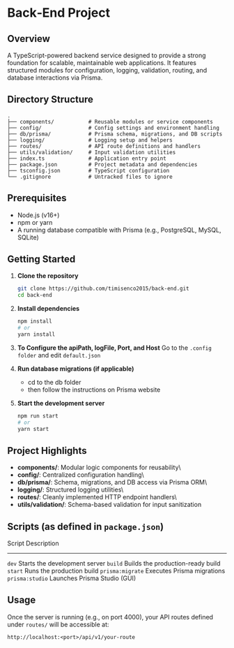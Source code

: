 # Back‑End Project

## Overview

A TypeScript-powered backend service designed to provide a strong
foundation for scalable, maintainable web applications. It features
structured modules for configuration, logging, validation, routing, and
database interactions via Prisma.

## Directory Structure

    .
    ├── components/           # Reusable modules or service components
    ├── config/               # Config settings and environment handling
    ├── db/prisma/            # Prisma schema, migrations, and DB scripts
    ├── logging/              # Logging setup and helpers
    ├── routes/               # API route definitions and handlers
    ├── utils/validation/     # Input validation utilities
    ├── index.ts              # Application entry point
    ├── package.json          # Project metadata and dependencies
    ├── tsconfig.json         # TypeScript configuration
    └── .gitignore            # Untracked files to ignore

## Prerequisites

-   Node.js (v16+)
-   npm or yarn
-   A running database compatible with Prisma (e.g., PostgreSQL, MySQL,
    SQLite)

## Getting Started

1.  **Clone the repository**

    ``` bash
    git clone https://github.com/timisenco2015/back‑end.git
    cd back‑end
    ```

2.  **Install dependencies**

    ``` bash
    npm install
    # or
    yarn install
    ```

3.  **To Configure the apiPath, logFile, Port, and Host** Go to the `.config folder` and edit `default.json`
    

4.  **Run database migrations (if applicable)**

    - cd to the db folder
    - then follow the instructions on Prisma website

5.  **Start the development server**

    ``` bash
    npm run start
    # or
    yarn start
    ```

## Project Highlights

-   **components/**: Modular logic components for reusability\
-   **config/**: Centralized configuration handling\
-   **db/prisma/**: Schema, migrations, and DB access via Prisma ORM\
-   **logging/**: Structured logging utilities\
-   **routes/**: Cleanly implemented HTTP endpoint handlers\
-   **utils/validation/**: Schema-based validation for input
    sanitization

## Scripts (as defined in `package.json`)

  Script             Description
  ------------------ -----------------------------------
  `dev`              Starts the development server
  `build`            Builds the production-ready build
  `start`            Runs the production build
  `prisma:migrate`   Executes Prisma migrations
  `prisma:studio`    Launches Prisma Studio (GUI)

## Usage

Once the server is running (e.g., on port 4000), your API routes defined
under `routes/` will be accessible at:

    http://localhost:<port>/api/v1/your-route
